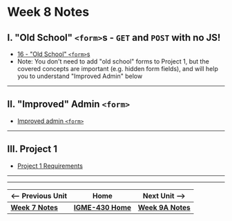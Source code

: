 # Week 8 Notes

## I. "Old School" `<form>`s - `GET` and `POST` with no JS!

- [16 - "Old School" `<form>`s](../exercises/16-old-school-forms.md)
- Note: You don't need to add "old school" forms to Project 1, but the covered concepts are important (e.g. hidden form fields), and will help you to understand "Improved Admin" below

---

## II. "Improved" Admin `<form>`

- [Improved admin `<form>`](../projects/p1-improved-admin-form.md)


---

## III. Project 1
- [Project 1 Requirements](../projects/project-1.md)

---
---

| <-- Previous Unit | Home | Next Unit -->
| --- | --- | --- 
|   [**Week 7 Notes**](07.md)  |  [**IGME-430 Home**](../) | [**Week 9A Notes**](09A.md)

